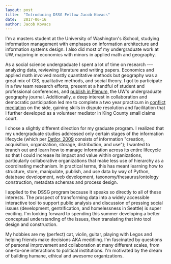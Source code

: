 ```yaml
---
layout: post
title:  "Introducing DSSG Fellow Jacob Kovacs"
date:   2017-06-16
author: Jacob Kovacs
---
```


I'm a masters student at the University of Washington's iSchool, studying information management with emphases on information architecture and information systems design. I also did most of my undergraduate work at UW, majoring in economics with minors in applied math and geography. 

As a social science undergraduate I spent a lot of time on research --- analyzing data, reviewing literature and writing papers. Economics and applied math involved mostly quantitative methods but geography was a great mix of GIS, qualitative methods, and social theory. I got to participate in a few team research efforts, present at a handful of student and professional conferences, and [publish in Plenum,](http://students.washington.edu/plenum/is-it-enough/) the UW's undergraduate geography journal. Additionally, a deep interest in collaboration and democratic participation led me to complete a two year practicum in [conflict mediation](https://kcdrc.org/) on the side, gaining skills in dispute resolution and facilitation that I further developed as a volunteer mediator in King County small claims court.

I chose a slightly different direction for my graduate program. I realized that my undergraduate studies addressed only certain stages of the information lifecycle (which per [Detlor, 2009](https://www.sciencedirect.com/science/article/pii/S0268401209001510) consists of information "creation, acquisition, organization, storage, distribution, and use"); I wanted to branch out and learn how to manage information across its entire lifecycle so that I could increase its impact and value within organizations, particularly collaborative organizations that make less use of hierarchy as a coordinating mechanism. In practical terms, this has meant learning how to structure, store, manipulate, publish, and use data by way of Python, database development, web development, taxonomy/thesaurus/ontology construction, metadata schemas and process design.

I applied to the DSSG program because it speaks so directly to all of these interests. The prospect of transforming data into a widely accessible interactive tool to support public analysis and discussion of pressing social issues (development, gentrification, and homelessness in Seattle) is super exciting. I'm looking forward to spending this summer developing a better conceptual understanding of the issues, then translating that into tool design and construction.

My hobbies are my (perfect) cat, violin, guitar, playing with Legos and helping friends make decisions AKA meddling. I'm fascinated by questions of personal improvement and collaboration at many different scales, from one-to-one interactions to political institutions. I'm motivated by the dream of building humane, ethical and awesome organizations.
